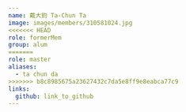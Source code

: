 ```yaml
---
name: 戴大鈞 Ta-Chun Ta 
image: images/members/310581024.jpg 
<<<<<<< HEAD
role: formerMem
group: alum
=======
role: master
aliases:
  - ta chun da
>>>>>>> b8c8985675a23627432c7da5e8ff9e8eabca77c9
links:
  github: link_to_github 
---
```

